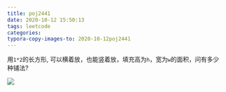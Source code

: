 ```yaml
---
title: poj2441
date: 2020-10-12 15:50:13
tags: leetcode
categories:
typora-copy-images-to: 2020-10-12poj2441
---
```


用`1*2`的长方形, 可以横着放，也能竖着放，填充高为`h`，宽为`w`的面积，问有多少种铺法?

<!--more-->
![](20200513.png)